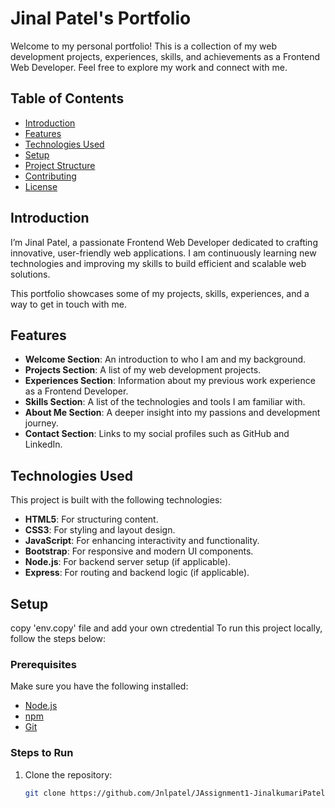 # Jinal Patel's Portfolio

Welcome to my personal portfolio! This is a collection of my web development projects, experiences, skills, and achievements as a Frontend Web Developer. Feel free to explore my work and connect with me.

## Table of Contents
- [Introduction](#introduction)
- [Features](#features)
- [Technologies Used](#technologies-used)
- [Setup](#setup)
- [Project Structure](#project-structure)
- [Contributing](#contributing)
- [License](#license)

## Introduction
I’m Jinal Patel, a passionate Frontend Web Developer dedicated to crafting innovative, user-friendly web applications. I am continuously learning new technologies and improving my skills to build efficient and scalable web solutions.

This portfolio showcases some of my projects, skills, experiences, and a way to get in touch with me.

## Features
- **Welcome Section**: An introduction to who I am and my background.
- **Projects Section**: A list of my web development projects.
- **Experiences Section**: Information about my previous work experience as a Frontend Developer.
- **Skills Section**: A list of the technologies and tools I am familiar with.
- **About Me Section**: A deeper insight into my passions and development journey.
- **Contact Section**: Links to my social profiles such as GitHub and LinkedIn.

## Technologies Used
This project is built with the following technologies:
- **HTML5**: For structuring content.
- **CSS3**: For styling and layout design.
- **JavaScript**: For enhancing interactivity and functionality.
- **Bootstrap**: For responsive and modern UI components.
- **Node.js**: For backend server setup (if applicable).
- **Express**: For routing and backend logic (if applicable).

## Setup
copy 'env.copy' file and add your own ctredential
To run this project locally, follow the steps below:

### Prerequisites
Make sure you have the following installed:
- [Node.js](https://nodejs.org/)
- [npm](https://www.npmjs.com/)
- [Git](https://git-scm.com/)

### Steps to Run
1. Clone the repository:
   ```bash
   git clone https://github.com/Jnlpatel/JAssignment1-JinalkumariPatel.git
